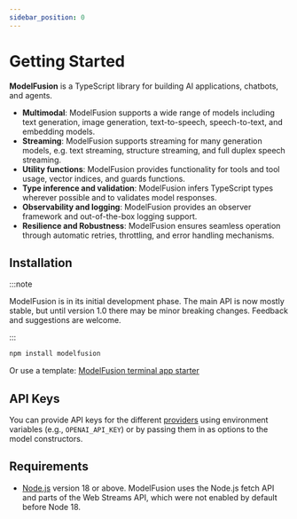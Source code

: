 ```yaml
---
sidebar_position: 0
---
```


# Getting Started

**ModelFusion** is a TypeScript library for building AI applications, chatbots, and agents.

- **Multimodal**: ModelFusion supports a wide range of models including text generation, image generation, text-to-speech, speech-to-text, and embedding models.
- **Streaming**: ModelFusion supports streaming for many generation models, e.g. text streaming, structure streaming, and full duplex speech streaming.
- **Utility functions**: ModelFusion provides functionality for tools and tool usage, vector indices, and guards functions.
- **Type inference and validation**: ModelFusion infers TypeScript types wherever possible and to validates model responses.
- **Observability and logging**: ModelFusion provides an observer framework and out-of-the-box logging support.
- **Resilience and Robustness**: ModelFusion ensures seamless operation through automatic retries, throttling, and error handling mechanisms.

## Installation

:::note

ModelFusion is in its initial development phase. The main API is now mostly stable, but until version 1.0 there may be minor breaking changes. Feedback and suggestions are welcome.

:::

```sh
npm install modelfusion
```

Or use a template: [ModelFusion terminal app starter](https://github.com/lgrammel/modelfusion-terminal-app-starter)

## API Keys

You can provide API keys for the different [providers](/integration/model-provider/) using environment variables (e.g., `OPENAI_API_KEY`) or by passing them in as options to the model constructors.

## Requirements

- [Node.js](https://nodejs.org/en/download/) version 18 or above. ModelFusion uses the Node.js fetch API and parts of the Web Streams API, which were not enabled by default before Node 18.
